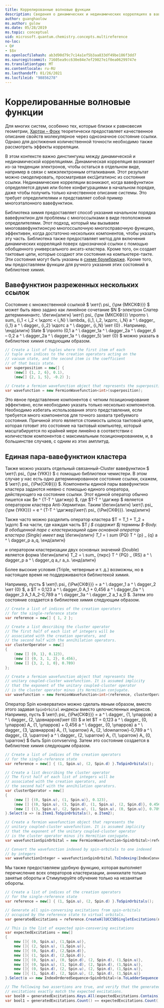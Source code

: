 ```yaml
---
title: Коррелированные волновые функции
description: Сведения о динамических и нединамических корреляциях в вавефунктионс с помощью библиотеки Microsoft тактов химия.
author: guanghaolow
ms.author: gulow
ms.date: 05/28/2019
ms.topic: conceptual
uid: microsoft.quantum.chemistry.concepts.multireference
no-loc:
- Q#
- $$v
ms.openlocfilehash: ab3d90d79c7c14a1ef5b3aa833df49be186f3dd7
ms.sourcegitcommit: 71605ea9cc630e84e7ef29027e1f0ea06299747e
ms.translationtype: MT
ms.contentlocale: ru-RU
ms.lasthandoff: 01/26/2021
ms.locfileid: "98856278"
---
```

# <a name="correlated-wavefunctions"></a>Коррелированные волновые функции

Для многих систем, особенно тех, которые близки к равновесия геометрии, [Хартри – Фокк](xref:microsoft.quantum.chemistry.concepts.hartreefock) теоретически предоставляет качественное описание свойств молекулярное через однозначное состояние ссылки. Однако для достижения количественной точности необходимо также рассмотреть эффекты корреляции. 

В этом контексте важно динстингуиш между динамической и нединамической корреляциями.
Динамическая корреляция возникает из-за тенденции электронов, чтобы остаться в отдельном виде, например в связи с межэлектронным отталкивания. Этот результат можно смоделировать, просматривая ексЦитатионс из состояния ссылки. Нединамические корреляции возникают, когда вавефунктион определяется двумя или более конфигурациями в начальном порядке, даже чтобы получить только качественное описание системы.
Это требует определителями и представляет собой пример многоэталонного вавефунктион.

Библиотека химия предоставляет способ указания начальном порядка вавефунктион для проблемы с многоссылками в виде геоположения определителями. Этот подход, который мы вызываем многовавефунктионсую многоссылочную многосправочную функцию, эффективен, когда достаточно нескольких компонентов, чтобы указать эту часть. Библиотека также предоставляет метод для включения динамических корреляций поверх однозначной ссылки с помощью обобщенного универсального ансатз-кластера. Кроме того, он создает тактовые цепи, которые создают эти состояния на компьютере-такте. Эти состояния могут быть указаны в [схеме брумбридже](xref:microsoft.quantum.libraries.chemistry.schema.broombridge). Кроме того, мы предоставляем функции для ручного указания этих состояний в библиотеке химия.

## <a name="sparse-multi-reference-wavefunction"></a>Вавефунктион разреженных нескольких ссылок
Состояние с множественной ссылкой $ \кет{\ psi_ {\рм {МКСКФ}}} $ может быть явно задано как линейное сочетание $N $-электрон Слатер детермининантс.
\бегин{алигн} \кет{\ psi_ {\рм {МКСКФ}}} \пропто \ sum_ {i_1 < i_2 < \кдотс < i_N} \ lambda_ {i_1, i_2, \кдотс, i_N} a ^ \ dagger_ {i_1} а ^ \ dagger_ {i_2} \кдотс a ^ \ dagger_ {i_N} \кет {0} .
Например, \енд{алигн} State $ \пропто (0,1 a ^ \ dagger_1a ^ \ dagger_2a ^ \ dagger_6 – 0,2 a ^ \ dagger_2a ^ \ dagger_1a ^ \ dagger_5) \кет {0} $ можно указать в библиотеке химия следующим образом.
```csharp
// Create a list of tuples where the first item of each 
// tuple are indices to the creation operators acting on the
// vacuum state, and the second item is the coefficient
// of that basis state.
var superposition = new[] {
    (new[] {1, 2, 6}, 0.1),
    (new[] {2, 1, 5}, -0.2) };

// Create a fermion wavefunction object that represents the superposition.
var wavefunction = new FermionWavefunction<int>(superposition);
```
Это явное представление компонентов с четким позиционирование эффективно, если необходимо указать только несколько компонентов. Необходимо избегать использования этого представления, если требуется много компонентов для точного захвата требуемого состояния. Причиной этого является стоимость шлюза тактовой цепи, которая готовит это состояние на тактовый компьютер, который масштабируется по крайней мере линейно в соответствии с количеством компонентов с максимальным позиционированием, и, в большинстве случаев, с одним из этих амплитуд.

## <a name="unitary-coupled-cluster-wavefunction"></a>Единая пара-вавефунктион кластера
Также можно указать отдельный связанный-Cluster вавефунктион $ \кет{\ psi_ {\рм {УКК}} $ с помощью библиотеки чемистери. В этом случае у нас есть одно детерминированное состояние ссылки, скажем, $ \кет{\ psi_ {\Рм{СКФ}}} $. Компоненты единой пары вавефунктион кластера задаются неявно с помощью единого оператора, действующего на состояние ссылки.
Этот единой оператор обычно пишется как $e ^ {T-T ^ \дагжер} $, где $T-T ^ \дагжер $ является оператором кластера Anti-Хермитиан. Таким \бегин{алигн} \кет{\ psi_ {\рм {УКК}}} = e ^ {T-T ^ \дагжер}\кет{\ psi_ {\Рм{СКФ}}}.
\енд{алигн}

Также часто можно разделить оператор кластера $T = T_1 + T_2 + \кдотс $ на части, где каждая часть $T _j $ содержит $j термины $-Body. В обобщенной паре с кластеризацией один основной оператор кластера (Single) имеет вид \бегин{алигн} T_1 = \ sum_ {PQ} T ^ {p} _ {q} a ^ \ dagger_p a_q, \енд{алигн}

и оператором кластеризации двух основных значений (Double) является форма \бегин{алигн} T_2 = \ sum_ {пкрс} T ^ {PQ} _ {RS} a ^ \ dagger_p a ^ \ dagger_q a_r a_s.
\енд{алигн}

Более высокие условия (Triple, четверные и т. д.) возможны, но в настоящее время не поддерживаются библиотекой химия.

Например, пусть $ \кет{\ psi_ {\Рм{СКФ}}} = a ^ \ dagger_1 a ^ \ dagger_2 \кет {0} $, а $T = 0,123 a ^ \ dagger_0 A_1 + 0,456 а ^ \ dagger_0a ^ \ dagger_3 A_1 A_2-0,789 a ^ \ dagger_3a ^ \ dagger_2 a_1 a_0 $. Затем это состояние создается в библиотеке химия следующим образом.
```csharp
// Create a list of indices of the creation operators
// for the single-reference state
var reference = new[] { 1, 2 };

// Create a list describing the cluster operator
// The first half of each list of integers will be
// associated with the creation operators, and
// the second half with the annihilation operators.
var clusterOperator = new[]
{
    (new [] {0, 1}, 0.123),
    (new [] {0, 3, 1, 2}, 0.456),
    (new [] {3, 2, 1, 0}, 0.789)
};

// Create a fermion wavefunction object that represents the 
// unitary coupled-cluster wavefunction. It is assumed implicity
// that the exponent of the unitary coupled-cluster operator
// is the cluster operator minus its Hermitian conjugate.
var wavefunction = new FermionWavefunction<int>(reference, clusterOperator);
```

Оператор Spin конверватион можно сделать явным образом, вместо этого задавая `SpinOrbital` индексы вместо целочисленных индексов. Например, пусть $ \кет{\ psi_ {\Рм{СКФ}}} = a ^ \ dagger_ {1, \упарров} a ^ \ dagger_ {2, \довнарров}\кет {0} $ и let $T = 0,123 a ^ \ dagger_ {0, \упарров} A_ {1, \упарров} + 0,456 a ^ \ dagger_ {0, \упарров} a ^ \ dagger_ {3, \довнарров} A_ {1, \uparrow} A_ {2, \downarrow}-0,789 а ^ \ dagger_ {3, \uparrow} a ^ \ dagger_ {2, \uparrow} A_ {1, \uparrow} A_ {0, \uparrow} $ быть Spin convserving. Затем это состояние создается в библиотеке химия следующим образом.
```csharp
// Create a list of indices of the creation operators
// for the single-reference state
var reference = new[] { (1, Spin.u), (2, Spin.d) }.ToSpinOrbitals();

// Create a list describing the cluster operator
// The first half of each list of integers will be
// associated with the creation operators, and
// the second half with the annihilation operators.
var clusterOperator = new[]
{
    (new [] {(0, Spin.u), (1, Spin.u)}, 0.123),
    (new [] {(0, Spin.u), (3, Spin.d), (1, Spin.u), (2, Spin.d)}, 0.456),
    (new [] {(3, Spin.u), (2, Spin.u), (1, Spin.u), (0, Spin.u)}, 0.789)
}.Select(o => (o.Item1.ToSpinOrbitals(), o.Item2);

// Create a fermion wavefunction object that represents the 
// unitary coupled-cluster wavefunction. It is assumed implicity
// that the exponent of the unitary coupled-cluster operator
// is the cluster operator minus its Hermitian conjugate.
var wavefunctionSpinOrbital = new FermionWavefunction<SpinOrbital>(reference, clusterOperator);

// Convert the wavefunction indexed by spin-orbitals to one indexed
// by integers
var wavefunctionInteger = wavefunctionSpinOrbital.ToIndexing(IndexConvention.UpDown);
```

Мы также предоставляем удобную функцию, которая выполняет перечисление всех операторов кластеризации, аннихилате только занятые обороты и Стимулируйте обучение только на незанятые обороты.
```csharp
// Create a list of indices of the creation operators
// for the single-reference state
var reference = new[] { (1, Spin.u), (2, Spin.d) }.ToSpinOrbitals();

// Generate all spin-conversing excitations from spin-orbitals 
// occupied by the reference state to virtual orbitals.
var generatedExcitations = reference.CreateAllUCCSDSingletExcitations(nOrbitals: 3).Excitations;

// This is the list of expected spin-consvering excitations
var expectedExcitations = new[]
{
    new []{ (0, Spin.u), (1,Spin.u)},
    new []{ (2, Spin.u), (1,Spin.u)},
    new []{ (0, Spin.d), (2,Spin.d)},
    new []{ (1, Spin.d), (2,Spin.d)},
    new []{ (0, Spin.u), (0, Spin.d), (2, Spin.d), (1,Spin.u)},
    new []{ (0, Spin.u), (1, Spin.d), (2, Spin.d), (1,Spin.u)},
    new []{ (0, Spin.d), (2, Spin.u), (2, Spin.d), (1,Spin.u)},
    new []{ (1, Spin.d), (2, Spin.u), (2, Spin.d), (1,Spin.u)}
}.Select(o => new IndexOrderedSequence<SpinOrbital>(o.ToLadderSequence()));

// The following two assertions are true, and verify that the generated 
// excitations exactly match the expected excitations.
var bool0 = generatedExcitations.Keys.All(expectedExcitations.Contains);
var bool1 = generatedExcitations.Count() == expectedExcitations.Count();
```
